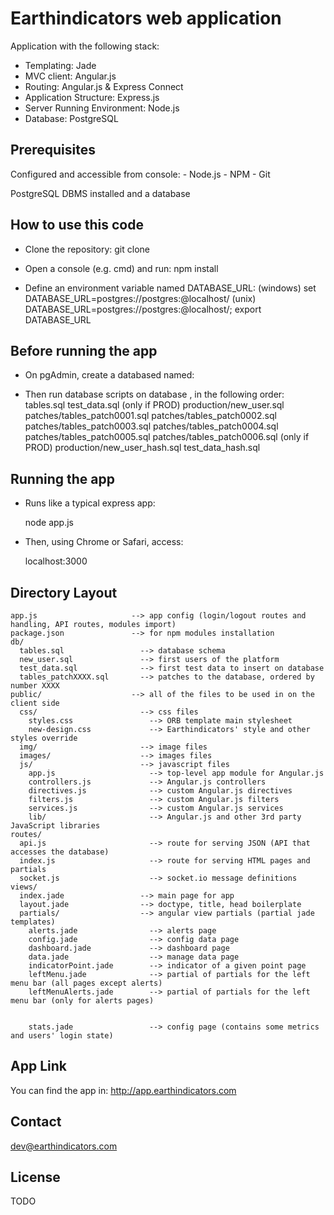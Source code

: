 # Earthindicators web application

Application with the following stack:

- Templating: Jade
- MVC client: Angular.js
- Routing: Angular.js & Express Connect
- Application Structure: Express.js
- Server Running Environment: Node.js
- Database: PostgreSQL


## Prerequisites

Configured and accessible from console:
    - Node.js
    - NPM
    - Git
    
PostgreSQL DBMS installed and a database


## How to use this code

- Clone the repository:
  git clone 
  
- Open a console (e.g. cmd) and run:
  npm install

- Define an environment variable named DATABASE_URL:
  (windows) set DATABASE_URL=postgres://postgres:<password>@localhost/<db-name>
  (unix) DATABASE_URL=postgres://postgres:<password>@localhost/<db-name>; export DATABASE_URL


## Before running the app

- On pgAdmin, create a databased named:
  <db-name>

- Then run database scripts on database <db-name>, in the following order:
  tables.sql
  test_data.sql
  (only if PROD) production/new_user.sql
  patches/tables_patch0001.sql
  patches/tables_patch0002.sql
  patches/tables_patch0003.sql
  patches/tables_patch0004.sql
  patches/tables_patch0005.sql
  patches/tables_patch0006.sql
  (only if PROD) production/new_user_hash.sql
  test_data_hash.sql

## Running the app

- Runs like a typical express app:

    node app.js

- Then, using Chrome or Safari, access:

    localhost:3000


## Directory Layout
    
    app.js                     --> app config (login/logout routes and handling, API routes, modules import)
    package.json               --> for npm modules installation
    db/
      tables.sql                 --> database schema
      new_user.sql               --> first users of the platform
      test_data.sql              --> first test data to insert on database
      tables_patchXXXX.sql       --> patches to the database, ordered by number XXXX
    public/                    --> all of the files to be used in on the client side
      css/                       --> css files
        styles.css                 --> ORB template main stylesheet
        new-design.css             --> Earthindicators' style and other styles override
      img/                       --> image files
      images/                    --> images files
      js/                        --> javascript files
        app.js                     --> top-level app module for Angular.js
        controllers.js             --> Angular.js controllers
        directives.js              --> custom Angular.js directives
        filters.js                 --> custom Angular.js filters
        services.js                --> custom Angular.js services
        lib/                       --> Angular.js and other 3rd party JavaScript libraries
    routes/
      api.js                       --> route for serving JSON (API that accesses the database)
      index.js                     --> route for serving HTML pages and partials
      socket.js                    --> socket.io message definitions
    views/
      index.jade                 --> main page for app
      layout.jade                --> doctype, title, head boilerplate
      partials/                  --> angular view partials (partial jade templates)
        alerts.jade                --> alerts page
        config.jade                --> config data page
        dashboard.jade             --> dashboard page
        data.jade                  --> manage data page
        indicatorPoint.jade        --> indicator of a given point page
        leftMenu.jade              --> partial of partials for the left menu bar (all pages except alerts)
        leftMenuAlerts.jade        --> partial of partials for the left menu bar (only for alerts pages)
        

        stats.jade                 --> config page (contains some metrics and users' login state)




## App Link

You can find the app in:
http://app.earthindicators.com



## Contact

dev@earthindicators.com

## License
TODO
